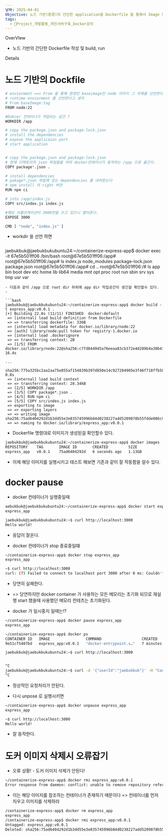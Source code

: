 ```yaml
---
날짜: 2025-04-01
Objective: 노드 기반(환경)의 간단한 application을 Dockerfile 을 통해서 Image 화 하고 기동해보자
tags:
  - 🐲Project_개발활동_개인서버구축_Docker강의
---
```

OverVIew 

 - 노드 기반의 간단한 Dockerfile 작성 및 build, run

Details 
# 노드 기반의  Dockfile 
```bash
# enviorment ==> From 을 통해 환경인 baseimage인 node 이미지 그 자체를 선언한다. 
# runtime enviorment 를 선언한다고 생각
# From baseImage:tag
FROM node:22

#Dokcer 컨테이너가 작업되는 공간 ?
WORKDIR /app

# copy the packege.json and package-lock.json
# install the dependencies
# expose the applicaion port
# start application


# copy the packege.json and package-lock.json
# 현재 디렉토리의 json 파일들을 아마 docker컨테이너가 동작하는 /app 으로 옮긴다.
COPY package*.json .

# install dependencies
# pakage*.json 파일에 있는 dependencies 를 내려받는다 
# npm install 의 right 버전
RUN npm ci

# into /app/index.js
COPY src/index.js index.js

#해당 어플리케이션이 3000번을 쓰고 있으니 열어준다.
EXPOSE 3000

CMD [ "node", "index.js" ]
```

- workdir 을 선언 하면 
  ```bash
jaebukbuk@jaebukbukubuntu24:~/containerize-express-app$ docker exec -it 67e5b501ff06 /bin/bash
root@67e5b501ff06:/app#
root@67e5b501ff06:/app# ls
index.js  node_modules  package-lock.json  package.json
root@67e5b501ff06:/app# cd ..
root@67e5b501ff06:/# ls
app  bin  boot  dev  etc  home  lib  lib64  media  mnt  opt  proc  root  run  sbin  srv  sys  tmp  usr  var
```
- 다음과 같이 /app 으로 root dir 하위에 app dir 작업공간이 생긴걸 확인할수 있다.
-

```bash
jaebukbuk@jaebukbukubuntu24:~/containerize-express-app$ docker build -t express_app:v0.0.1 .
[+] Building 22.8s (11/11) FINISHED  docker:default
 => [internal] load build definition from Dockerfile
 => => transferring dockerfile: 336B                 
 => [internal] load metadata for docker.io/library/node:22 
 => [auth] library/node:pull token for registry-1.docker.io
 => [internal] load .dockerignore
 => => transferring context: 2B 
 => [1/5] FROM docker.io/library/node:22@sha256:c7fd844945a76eeaa83cb372e4d289b4a30b478a1c80e16c685b62c54  16.4s

...
 sha256:775a325bc2aa2aa75e855af154839b397d850e14c927204905e3f46f718ffb58                   0.0s
 => [internal] load build context
 => => transferring context: 28.34kB
 => [2/5] WORKDIR /app 
 => [3/5] COPY package*.json . 
 => [4/5] RUN npm ci 
 => [5/5] COPY src/index.js index.js 
 => exporting to image
 => => exporting layers
 => => writing image sha256:75ad6404292d1b3dd55e3e835745996b84d0238227add5209878b55fdde086c9 
 => => naming to docker.io/library/express_app:v0.0.1
```
- Dockerfile 명령대로 이미지가 생성된걸 확인할수 있다.
```bash
jaebukbuk@jaebukbukubuntu24:~/containerize-express-app$ docker images                                            
REPOSITORY    TAG       IMAGE ID       CREATED         SIZE
express_app   v0.0.1    75ad6404292d   6 seconds ago   1.13GB
```

- 이제 해당 이미지를 실행시키고 테스트 해보면 기존과 같이 잘 작동함을 알수 있다.

# docker pause 
- docker 컨테이너가 실행중일때
```bash
aebukbuk@jaebukbukubuntu24:~/containerize-express-app$ docker start express_app
express_app

jaebukbuk@jaebukbukubuntu24:~$ curl http://localhost:3000
Hello world!
```
- 응답이 잘온다.

- docker 컨테이너가 stop 종료중일떄
```bash
~/containerize-express-app$ docker stop express_app
express_app

~$ curl http://localhost:3000
curl: (7) Failed to connect to localhost port 3000 after 0 ms: Couldn't connect to server
```
- 당연히 실패한다.
- => 당연하지만 docker container 가 사용하는 모든 메모리는 초기화 되므로 재실행 start 했을때 사용했던 메모리 컨테츠는 초기화된다.

- docker 가 일시중지 일때는!? 
```bash
~/containerize-express-app$ docker pause express_app
express_app

~/containerize-express-app$ docker ps
CONTAINER ID   IMAGE                COMMAND                  CREATED         STATUS                   PORTS                                       NAMES
9e51cf5407bd   express_app:v0.0.1   "docker-entrypoint.s…"   7 minutes ago   Up 14 seconds (Paused)   0.0.0.0:3000->3000/tcp, :::3000->3000/tcp   express_app

jaebukbuk@jaebukbukubuntu24:~$ curl http://localhost:3000


^C
jaebukbuk@jaebukbukubuntu24:~$ curl -d '{"userId":"jaebukbuk"}' -H "Content-Type: application/json" -X POST localhost:3000/users
^C
```
- 정상적인 요청처리가 안된다. 

- 다시 unpose 로 실행시키면
```bash
~/containerize-express-app$ docker unpause express_app
express_app

~$ curl http://localhost:3000
Hello world!
```
- 잘 동작한다.


# 도커 이미지 삭제시 오류잡기

- 오류 상황! - 도커 이미지 삭제가 안된다!
```bash
~/containerize-express-app$ docker rmi express_app:v0.0.1
Error response from daemon: conflict: unable to remove repository reference "express_app:v0.0.1" (must force) - container 9e51cf5407bd is using its referenced image 75ad6404292d
```
- 이는 해당 이미지를 참조하는 컨테이너가 존재하기 때문이다
  => 컨테이너를 먼저 지우고 이미지를 삭제하라

``` bash
/containerize-express-app$ docker rm express_app
express_app
/containerize-express-app$ docker rmi express_app:v0.0.1
Untagged: express_app:v0.0.1
Deleted: sha256:75ad6404292d1b3dd55e3e835745996b84d0238227add5209878b55fdde086c9
```